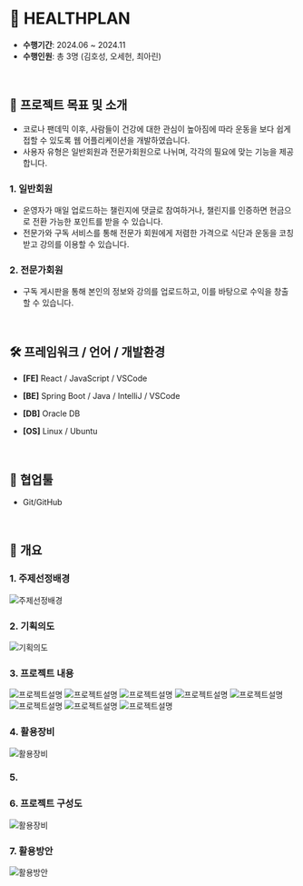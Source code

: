 # 🦾 HEALTHPLAN

- **수행기간**: 2024.06 ~ 2024.11
- **수행인원**: 총 3명 (김호성, 오세헌, 최아린)

<br />

## 📂 프로젝트 목표 및 소개

- 코로나 팬데믹 이후, 사람들이 건강에 대한 관심이 높아짐에 따라 운동을 보다 쉽게 접할 수 있도록 웹 어플리케이션을 개발하였습니다.
- 사용자 유형은 일반회원과 전문가회원으로 나뉘며, 각각의 필요에 맞는 기능을 제공합니다.

### 1. 일반회원
- 운영자가 매일 업로드하는 챌린지에 댓글로 참여하거나, 챌린지를 인증하면 현금으로 전환 가능한 포인트를 받을 수 있습니다.
- 전문가와 구독 서비스를 통해 전문가 회원에게 저렴한 가격으로 식단과 운동을 코칭받고 강의를 이용할 수 있습니다.

### 2. 전문가회원
- 구독 게시판을 통해 본인의 정보와 강의를 업로드하고, 이를 바탕으로 수익을 창출할 수 있습니다.

<br />

## 🛠️ 프레임워크 / 언어 / 개발환경

- **[FE]** React / JavaScript / VSCode

- **[BE]** Spring Boot / Java / IntelliJ / VSCode

- **[DB]** Oracle DB

- **[OS]** Linux / Ubuntu

<br />

## 🤝 협업툴

- Git/GitHub

<br />

## 🌼 개요
### 1. 주제선정배경
![주제선정배경](https://github.com/CHOI-AHRIN/HealthPlan/blob/master/me/4%EC%B0%A8%20%EC%88%98%ED%96%89%EB%B3%B4%EA%B3%A0%EC%84%9C_v2_4.jpg)

### 2. 기획의도
![기획의도](https://github.com/CHOI-AHRIN/HealthPlan/blob/master/me/4%EC%B0%A8%20%EC%88%98%ED%96%89%EB%B3%B4%EA%B3%A0%EC%84%9C_v2_5.jpg)

### 3. 프로젝트 내용
![프로젝트설명](https://github.com/CHOI-AHRIN/HealthPlan/blob/master/me/4%EC%B0%A8%20%EC%88%98%ED%96%89%EB%B3%B4%EA%B3%A0%EC%84%9C_v2_6.jpg)
![프로젝트설명](https://github.com/CHOI-AHRIN/HealthPlan/blob/master/me/4%EC%B0%A8%20%EC%88%98%ED%96%89%EB%B3%B4%EA%B3%A0%EC%84%9C_v2_7.jpg)
![프로젝트설명](https://github.com/CHOI-AHRIN/HealthPlan/blob/master/me/4%EC%B0%A8%20%EC%88%98%ED%96%89%EB%B3%B4%EA%B3%A0%EC%84%9C_v2_8.jpg)
![프로젝트설명](https://github.com/CHOI-AHRIN/HealthPlan/blob/master/me/4%EC%B0%A8%20%EC%88%98%ED%96%89%EB%B3%B4%EA%B3%A0%EC%84%9C_v2_9.jpg)
![프로젝트설명](https://github.com/CHOI-AHRIN/HealthPlan/blob/master/me/4%EC%B0%A8%20%EC%88%98%ED%96%89%EB%B3%B4%EA%B3%A0%EC%84%9C_v2_10.jpg)
![프로젝트설명](https://github.com/CHOI-AHRIN/HealthPlan/blob/master/me/4%EC%B0%A8%20%EC%88%98%ED%96%89%EB%B3%B4%EA%B3%A0%EC%84%9C_v2_11.jpg)
![프로젝트설명](https://github.com/CHOI-AHRIN/HealthPlan/blob/master/me/4%EC%B0%A8%20%EC%88%98%ED%96%89%EB%B3%B4%EA%B3%A0%EC%84%9C_v2_12.jpg)
![프로젝트설명](https://github.com/CHOI-AHRIN/HealthPlan/blob/master/me/4%EC%B0%A8%20%EC%88%98%ED%96%89%EB%B3%B4%EA%B3%A0%EC%84%9C_v2_13.jpg)

### 4. 활용장비
![활용장비](https://github.com/CHOI-AHRIN/HealthPlan/blob/master/me/4%EC%B0%A8%20%EC%88%98%ED%96%89%EB%B3%B4%EA%B3%A0%EC%84%9C_v2_14.jpg)

### 5. 

### 6. 프로젝트 구성도
![활용장비](https://github.com/CHOI-AHRIN/HealthPlan/blob/master/me/4%EC%B0%A8%20%EC%88%98%ED%96%89%EB%B3%B4%EA%B3%A0%EC%84%9C_v2_16.jpg)

### 7. 활용방안
![활용방안](https://github.com/CHOI-AHRIN/HealthPlan/blob/master/me/4%EC%B0%A8%20%EC%88%98%ED%96%89%EB%B3%B4%EA%B3%A0%EC%84%9C_v2_17.jpg)
